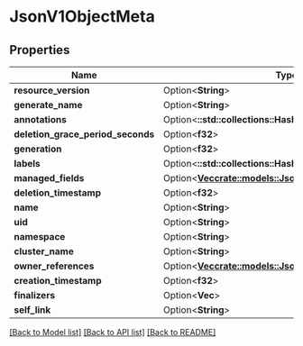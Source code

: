 # JsonV1ObjectMeta

## Properties

Name | Type | Description | Notes
------------ | ------------- | ------------- | -------------
**resource_version** | Option<**String**> |  | [optional]
**generate_name** | Option<**String**> |  | [optional]
**annotations** | Option<**::std::collections::HashMap<String, String>**> |  | [optional]
**deletion_grace_period_seconds** | Option<**f32**> |  | [optional]
**generation** | Option<**f32**> |  | [optional]
**labels** | Option<**::std::collections::HashMap<String, String>**> |  | [optional]
**managed_fields** | Option<[**Vec<crate::models::JsonV1ManagedFieldsEntry>**](json_V1ManagedFieldsEntry.md)> |  | [optional]
**deletion_timestamp** | Option<**f32**> |  | [optional]
**name** | Option<**String**> |  | [optional]
**uid** | Option<**String**> |  | [optional]
**namespace** | Option<**String**> |  | [optional]
**cluster_name** | Option<**String**> |  | [optional]
**owner_references** | Option<[**Vec<crate::models::JsonV1OwnerReference>**](json_V1OwnerReference.md)> |  | [optional]
**creation_timestamp** | Option<**f32**> |  | [optional]
**finalizers** | Option<**Vec<String>**> |  | [optional]
**self_link** | Option<**String**> |  | [optional]

[[Back to Model list]](../README.md#documentation-for-models) [[Back to API list]](../README.md#documentation-for-api-endpoints) [[Back to README]](../README.md)


